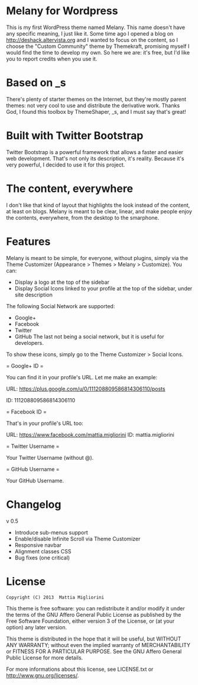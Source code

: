 Melany for Wordpress
====================

This is my first WordPress theme named Melany. This name doesn't have any specific meaning, I just like it. Some time ago I opened a blog on http://deshack.altervista.org and I wanted to focus on the content, so I choose the "Custom Community" theme by Themekraft, promising myself I would find the time to develop my own. So here we are: it's free, but I'd like you to report credits when you use it.

Based on _s
===========

There's plenty of starter themes on the Internet, but they're mostly parent themes: not very cool to use and distribute the derivative work. Thanks God, I found this toolbox by ThemeShaper, _s, and I must say that's great!

Built with Twitter Bootstrap
============================

Twitter Bootstrap is a powerful framework that allows a faster and easier web development. That's not only its description, it's reality. Because it's very powerful, I decided to use it for this project.

The content, everywhere
=======================

I don't like that kind of layout that highlights the look instead of the content, at least on blogs. Melany is meant to be clear, linear, and make people enjoy the contents, everywhere, from the desktop to the smarphone.

Features
========

Melany is meant to be simple, for everyone, without plugins, simply via the Theme Customizer (Appearance > Themes > Melany > Customize).
You can:
* Display a logo at the top of the sidebar
* Display Social Icons linked to your profile at the top of the sidebar, under site description

The following Social Network are supported:
* Google+
* Facebook
* Twitter
* GitHub
The last not being a social network, but it is useful for developers.

To show these icons, simply go to the Theme Customizer > Social Icons.

= Google+ ID =

You can find it in your profile's URL. Let me make an example:

URL: https://plus.google.com/u/0/111208809586814306110/posts

ID: 111208809586814306110


= Facebook ID =

That's in your profile's URL too:

URL: https://www.facebook.com/mattia.migliorini
ID: mattia.migliorini


= Twitter Username =

Your Twitter Username (without @).


= GitHub Username =

Your GitHub Username.

Changelog
=========

v 0.5
* Introduce sub-menus support
* Enable/disable Infinite Scroll via Theme Customizer
* Responsive navbar
* Alignment classes CSS
* Bug fixes (one critical)

License
=======

	Copyright (C) 2013  Mattia Migliorini

This theme is free software: you can redistribute it and/or modify
it under the terms of the GNU Affero General Public License as
published by the Free Software Foundation, either version 3 of the
License, or (at your option) any later version.

This theme is distributed in the hope that it will be useful,
but WITHOUT ANY WARRANTY; without even the implied warranty of
MERCHANTABILITY or FITNESS FOR A PARTICULAR PURPOSE. See the
GNU Affero General Public License for more details.

For more informations about this license, see LICENSE.txt or
<http://www.gnu.org/licenses/>.
